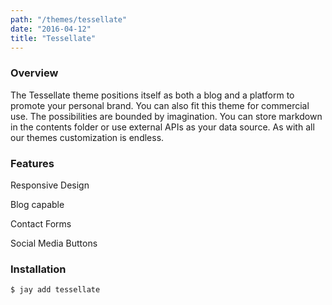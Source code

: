 ```yaml
---
path: "/themes/tessellate"
date: "2016-04-12"
title: "Tessellate"
---
```


### Overview
The Tessellate theme positions itself as both a blog and a platform to promote your personal brand.
You can also fit this theme for commercial use. The possibilities are bounded by imagination.
You can store markdown in the contents folder or use external APIs as your data source.
As with all our themes customization is endless.

### Features
Responsive Design

Blog capable

Contact Forms

Social Media Buttons

### Installation
`$ jay add tessellate`
